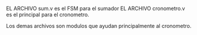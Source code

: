 EL ARCHIVO sum.v es el FSM para el sumador
EL ARCHIVO cronometro.v es el principal para el cronometro. 

Los demas archivos son modulos que ayudan principalmente al cronometro.
